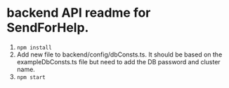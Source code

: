 # backend API readme for SendForHelp.

1. `npm install`
2. Add new file to backend/config/dbConsts.ts. It should be based on the exampleDbConsts.ts file but need to add the DB password and cluster name.
3. `npm start`